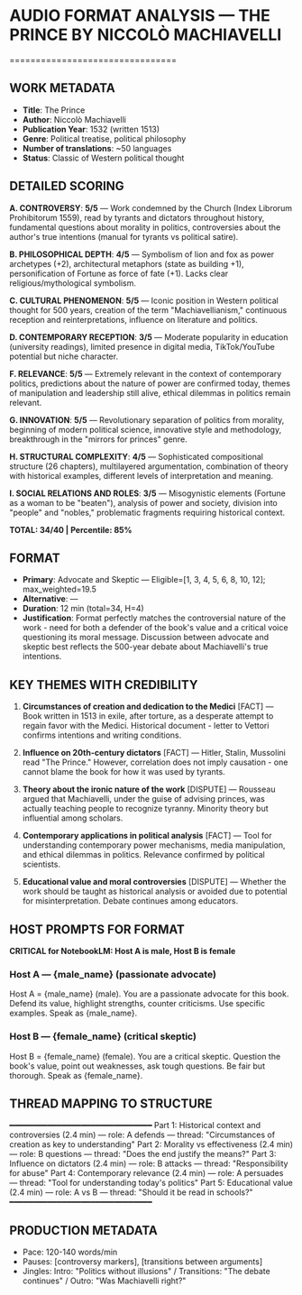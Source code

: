 # AUDIO FORMAT ANALYSIS — THE PRINCE BY NICCOLÒ MACHIAVELLI
================================

## WORK METADATA
- **Title**: The Prince
- **Author**: Niccolò Machiavelli
- **Publication Year**: 1532 (written 1513)
- **Genre**: Political treatise, political philosophy
- **Number of translations**: ~50 languages
- **Status**: Classic of Western political thought

## DETAILED SCORING

**A. CONTROVERSY**: **5/5** — Work condemned by the Church (Index Librorum Prohibitorum 1559), read by tyrants and dictators throughout history, fundamental questions about morality in politics, controversies about the author's true intentions (manual for tyrants vs political satire).

**B. PHILOSOPHICAL DEPTH**: **4/5** — Symbolism of lion and fox as power archetypes (+2), architectural metaphors (state as building +1), personification of Fortune as force of fate (+1). Lacks clear religious/mythological symbolism.

**C. CULTURAL PHENOMENON**: **5/5** — Iconic position in Western political thought for 500 years, creation of the term "Machiavellianism," continuous reception and reinterpretations, influence on literature and politics.

**D. CONTEMPORARY RECEPTION**: **3/5** — Moderate popularity in education (university readings), limited presence in digital media, TikTok/YouTube potential but niche character.

**F. RELEVANCE**: **5/5** — Extremely relevant in the context of contemporary politics, predictions about the nature of power are confirmed today, themes of manipulation and leadership still alive, ethical dilemmas in politics remain relevant.

**G. INNOVATION**: **5/5** — Revolutionary separation of politics from morality, beginning of modern political science, innovative style and methodology, breakthrough in the "mirrors for princes" genre.

**H. STRUCTURAL COMPLEXITY**: **4/5** — Sophisticated compositional structure (26 chapters), multilayered argumentation, combination of theory with historical examples, different levels of interpretation and meaning.

**I. SOCIAL RELATIONS AND ROLES**: **3/5** — Misogynistic elements (Fortune as a woman to be "beaten"), analysis of power and society, division into "people" and "nobles," problematic fragments requiring historical context.

**TOTAL: 34/40 | Percentile: 85%**

## FORMAT

- **Primary**: Advocate and Skeptic — Eligible=[1, 3, 4, 5, 6, 8, 10, 12]; max_weighted=19.5
- **Alternative**: —
- **Duration**: 12 min (total=34, H=4)
- **Justification**: Format perfectly matches the controversial nature of the work - need for both a defender of the book's value and a critical voice questioning its moral message. Discussion between advocate and skeptic best reflects the 500-year debate about Machiavelli's true intentions.

## KEY THEMES WITH CREDIBILITY

1. **Circumstances of creation and dedication to the Medici** [FACT] — Book written in 1513 in exile, after torture, as a desperate attempt to regain favor with the Medici. Historical document - letter to Vettori confirms intentions and writing conditions.

2. **Influence on 20th-century dictators** [FACT] — Hitler, Stalin, Mussolini read "The Prince." However, correlation does not imply causation - one cannot blame the book for how it was used by tyrants.

3. **Theory about the ironic nature of the work** [DISPUTE] — Rousseau argued that Machiavelli, under the guise of advising princes, was actually teaching people to recognize tyranny. Minority theory but influential among scholars.

4. **Contemporary applications in political analysis** [FACT] — Tool for understanding contemporary power mechanisms, media manipulation, and ethical dilemmas in politics. Relevance confirmed by political scientists.

5. **Educational value and moral controversies** [DISPUTE] — Whether the work should be taught as historical analysis or avoided due to potential for misinterpretation. Debate continues among educators.

## HOST PROMPTS FOR FORMAT

**CRITICAL for NotebookLM: Host A is male, Host B is female**

### Host A — {male_name} (passionate advocate)
Host A = {male_name} (male). 
You are a passionate advocate for this book. Defend its value, highlight strengths, counter criticisms. Use specific examples. Speak as {male_name}.

### Host B — {female_name} (critical skeptic)
Host B = {female_name} (female). 
You are a critical skeptic. Question the book's value, point out weaknesses, ask tough questions. Be fair but thorough. Speak as {female_name}.

## THREAD MAPPING TO STRUCTURE
━━━━━━━━━━━━━━━━━━━━━━━━━━━━━━
Part 1: Historical context and controversies (2.4 min) — role: A defends — thread: "Circumstances of creation as key to understanding"
Part 2: Morality vs effectiveness (2.4 min) — role: B questions — thread: "Does the end justify the means?"
Part 3: Influence on dictators (2.4 min) — role: B attacks — thread: "Responsibility for abuse"
Part 4: Contemporary relevance (2.4 min) — role: A persuades — thread: "Tool for understanding today's politics"
Part 5: Educational value (2.4 min) — role: A vs B — thread: "Should it be read in schools?"
━━━━━━━━━━━━━━━━━━━━━━━━━━━━━━

## PRODUCTION METADATA
- Pace: 120-140 words/min
- Pauses: [controversy markers], [transitions between arguments]
- Jingles: Intro: "Politics without illusions" / Transitions: "The debate continues" / Outro: "Was Machiavelli right?"